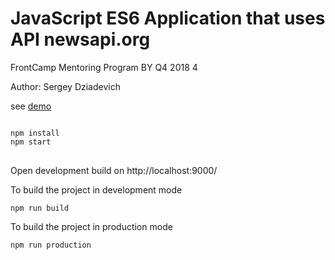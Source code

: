 <h1>
<strong>JavaScript ES6 Application that uses API newsapi.org
</strong>
 <br>
</h1>

FrontCamp Mentoring Program BY Q4 2018 4


<p>Author: Sergey Dziadevich</p>
<p>
 see <a href="https://dzgweb.github.io/newsapi-es6/index.html" target="_blank">demo</a>
</p>
<pre>
<code>
npm install
npm start
</code>
</pre>

Open development build on http://localhost:9000/


To build the project in development mode

<pre><code>npm run build
</code></pre>


To build the project in production mode

<pre><code>npm run production
</code></pre>
